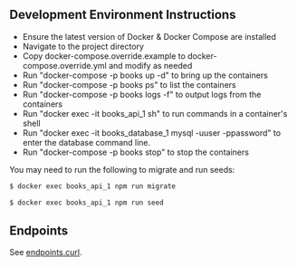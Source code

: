 ## Development Environment Instructions

- Ensure the latest version of Docker & Docker Compose are installed
- Navigate to the project directory
- Copy docker-compose.override.example to docker-compose.override.yml and modify as needed
- Run "docker-compose -p books up -d" to bring up the containers
- Run "docker-compose -p books ps" to list the containers
- Run "docker-compose -p books logs -f" to output logs from the containers
- Run "docker exec -it books_api_1 sh" to run commands in a container's shell
- Run "docker exec -it books_database_1 mysql -uuser -ppassword" to enter the database command line.
- Run "docker-compose -p books stop" to stop the containers

You may need to run the following to migrate and run seeds:

```sh
$ docker exec books_api_1 npm run migrate

$ docker exec books_api_1 npm run seed
```

## Endpoints

See [endpoints.curl](endpoints.curl).

